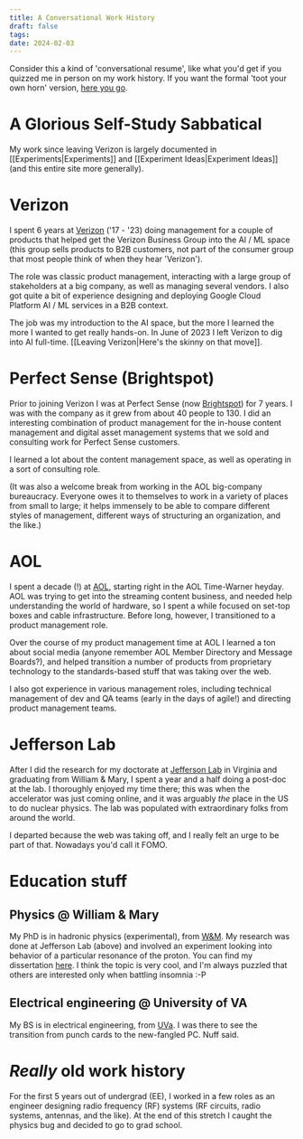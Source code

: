 ```yaml
---
title: A Conversational Work History
draft: false
tags: 
date: 2024-02-03
---
```

Consider this a kind of 'conversational resume', like what you'd get if you quizzed me in person on my work history. If you want the formal 'toot your own horn' version, [here you go](https://www.dropbox.com/scl/fi/alljun2t0wxu5brxjj496/Chris_Armstrong_resume_public_2024.03.pdf?rlkey=hd1u77qtpz7khvpirnkpav998&dl=0).

# A Glorious Self-Study Sabbatical

My work since leaving Verizon is largely documented in [[Experiments|Experiments]] and [[Experiment Ideas|Experiment Ideas]] (and this entire site more generally).

# Verizon

I spent 6 years at [Verizon](https://www.verizon.com/) ('17 - '23) doing management for a couple of products that helped get the Verizon Business Group into the AI / ML space (this group sells products to B2B customers, not part of the consumer group that most people think of when they hear 'Verizon').

The role was classic product management, interacting with a large group of stakeholders at a big company, as well as managing several vendors. I also got quite a bit of experience designing and deploying Google Cloud Platform AI / ML services in a B2B context.

The job was my introduction to the AI space, but the more I learned the more I wanted to get really hands-on. In June of 2023 I left Verizon to dig into AI full-time. [[Leaving Verizon|Here's the skinny on that move]].

# Perfect Sense (Brightspot)

Prior to joining Verizon I was at Perfect Sense (now [Brightspot](https://www.brightspot.com/)) for 7 years. I was with the company as it grew from about 40 people to 130. I did an interesting combination of product management for the in-house content management and digital asset management systems that we sold and consulting work for Perfect Sense customers.

I learned a lot about the content management space, as well as operating in a sort of consulting role.

(It was also a welcome break from working in the AOL big-company bureaucracy. Everyone owes it to themselves to work in a variety of places from small to large; it helps immensely to be able to compare different styles of management, different ways of structuring an organization, and the like.)

# AOL

I spent a decade (!) at [AOL](https://www.aol.com/), starting right in the AOL Time-Warner heyday. AOL was trying to get into the streaming content business, and needed help understanding the world of hardware, so I spent a while focused on set-top boxes and cable infrastructure. Before long, however, I transitioned to a product management role.

Over the course of my product management time at AOL I learned a ton about social media (anyone remember AOL Member Directory and Message Boards?), and helped transition a number of products from proprietary technology to the standards-based stuff that was taking over the web.

I also got experience in various management roles, including technical management of dev and QA teams (early in the days of agile!) and directing product management teams.

# Jefferson Lab

After I did the research for my doctorate at [Jefferson Lab](https://www.jlab.org/) in Virginia and graduating from William & Mary, I spent a year and a half doing a post-doc at the lab. I thoroughly enjoyed my time there; this was when the accelerator was just coming online, and it was arguably *the* place in the US to do nuclear physics. The lab was populated with extraordinary folks from around the world.

I departed because the web was taking off, and I really felt an urge to be part of that. Nowadays you'd call it FOMO.

# Education stuff

## Physics @ William & Mary

My PhD is in hadronic physics (experimental), from [W&M](https://www.wm.edu/). My research was done at Jefferson Lab (above) and involved an experiment looking into behavior of a particular resonance of the proton. You can find my dissertation [here](https://www.dropbox.com/scl/fi/9rmzv5ib6iunr9cu7v0p9/Chris_Armstrong_thesis_public.pdf?rlkey=jafuelofn54fougnngy33twbb&dl=0). I think the topic is very cool, and I'm always puzzled that others are interested only when battling insomnia  :-P

## Electrical engineering @ University of VA

My BS is in electrical engineering, from [UVa](https://www.virginia.edu/). I was there to see the transition from punch cards to the new-fangled PC. Nuff said.

# *Really* old work history

For the first 5 years out of undergrad (EE), I worked in a few roles as an engineer designing radio frequency (RF) systems (RF circuits, radio systems, antennas, and the like). At the end of this stretch I caught the physics bug and decided to go to grad school.